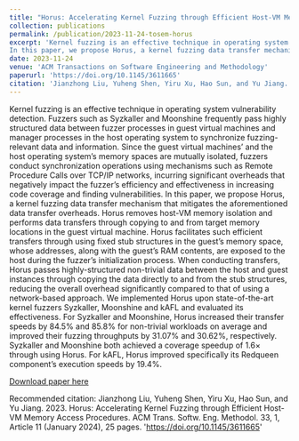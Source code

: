 ```yaml
---
title: "Horus: Accelerating Kernel Fuzzing through Efficient Host-VM Memory Access Procedures"
collection: publications
permalink: /publication/2023-11-24-tosem-horus
excerpt: 'Kernel fuzzing is an effective technique in operating system vulnerability detection. Fuzzers such as Syzkaller and Moonshine frequently pass highly structured data between fuzzer processes in guest virtual machines and manager processes in the host operating system to synchronize fuzzing-relevant data and information. Since the guest virtual machines’ and the host operating system’s memory spaces are mutually isolated, fuzzers conduct synchronization operations using mechanisms such as Remote Procedure Calls over TCP/IP networks, incurring significant overheads that negatively impact the fuzzer’s efficiency and effectiveness in increasing code coverage and finding vulnerabilities.
In this paper, we propose Horus, a kernel fuzzing data transfer mechanism that mitigates the aforementioned data transfer overheads. Horus removes host-VM memory isolation and performs data transfers through copying to and from target memory locations in the guest virtual machine. Horus facilitates such efficient transfers through using fixed stub structures in the guest’s memory space, whose addresses, along with the guest’s RAM contents, are exposed to the host during the fuzzer’s initialization process. When conducting transfers, Horus passes highly-structured non-trivial data between the host and guest instances through copying the data directly to and from the stub structures, reducing the overall overhead significantly compared to that of using a network-based approach. We implemented Horus upon state-of-the-art kernel fuzzers Syzkaller, Moonshine and kAFL and evaluated its effectiveness. For Syzkaller and Moonshine, Horus increased their transfer speeds by 84.5% and 85.8% for non-trivial workloads on average and improved their fuzzing throughputs by 31.07% and 30.62%, respectively. Syzkaller and Moonshine both achieved a coverage speedup of 1.6× through using Horus. For kAFL, Horus improved specifically its Redqueen component’s execution speeds by 19.4%.'
date: 2023-11-24
venue: 'ACM Transactions on Software Engineering and Methodology'
paperurl: 'https://doi.org/10.1145/3611665'
citation: 'Jianzhong Liu, Yuheng Shen, Yiru Xu, Hao Sun, and Yu Jiang. 2023. Horus: Accelerating Kernel Fuzzing through Efficient Host-VM Memory Access Procedures. ACM Trans. Softw. Eng. Methodol. 33, 1, Article 11 (January 2024), 25 pages. https://doi.org/10.1145/3611665'
---
```

Kernel fuzzing is an effective technique in operating system vulnerability detection. Fuzzers such as Syzkaller and Moonshine frequently pass highly structured data between fuzzer processes in guest virtual machines and manager processes in the host operating system to synchronize fuzzing-relevant data and information. Since the guest virtual machines’ and the host operating system’s memory spaces are mutually isolated, fuzzers conduct synchronization operations using mechanisms such as Remote Procedure Calls over TCP/IP networks, incurring significant overheads that negatively impact the fuzzer’s efficiency and effectiveness in increasing code coverage and finding vulnerabilities.
In this paper, we propose Horus, a kernel fuzzing data transfer mechanism that mitigates the aforementioned data transfer overheads. Horus removes host-VM memory isolation and performs data transfers through copying to and from target memory locations in the guest virtual machine. Horus facilitates such efficient transfers through using fixed stub structures in the guest’s memory space, whose addresses, along with the guest’s RAM contents, are exposed to the host during the fuzzer’s initialization process. When conducting transfers, Horus passes highly-structured non-trivial data between the host and guest instances through copying the data directly to and from the stub structures, reducing the overall overhead significantly compared to that of using a network-based approach. We implemented Horus upon state-of-the-art kernel fuzzers Syzkaller, Moonshine and kAFL and evaluated its effectiveness. For Syzkaller and Moonshine, Horus increased their transfer speeds by 84.5% and 85.8% for non-trivial workloads on average and improved their fuzzing throughputs by 31.07% and 30.62%, respectively. Syzkaller and Moonshine both achieved a coverage speedup of 1.6× through using Horus. For kAFL, Horus improved specifically its Redqueen component’s execution speeds by 19.4%.

[Download paper here](http://academicpages.github.io/files/paper1.pdf)

Recommended citation: Jianzhong Liu, Yuheng Shen, Yiru Xu, Hao Sun, and Yu Jiang. 2023. Horus: Accelerating Kernel Fuzzing through Efficient Host-VM Memory Access Procedures. ACM Trans. Softw. Eng. Methodol. 33, 1, Article 11 (January 2024), 25 pages. 'https://doi.org/10.1145/3611665'
